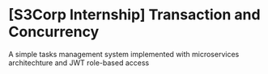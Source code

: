 # [S3Corp Internship] Transaction and Concurrency
A simple tasks management system implemented with microservices architechture and JWT role-based access
